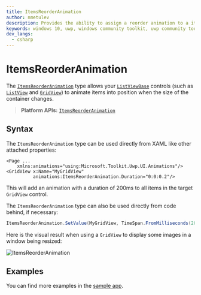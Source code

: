 ```yaml
---
title: ItemsReorderAnimation
author: nmetulev
description: Provides the ability to assign a reorder animation to a items in any ListViewBase container.
keywords: windows 10, uwp, windows community toolkit, uwp community toolkit, uwp toolkit, ItemsReorderAnimation
dev_langs:
  - csharp
---
```


# ItemsReorderAnimation

The [`ItemsReorderAnimation`](https://docs.microsoft.com/dotnet/api/microsoft.toolkit.uwp.ui.animations.ItemsReorderAnimation) type allows your [`ListViewBase`](https://docs.microsoft.com/uwp/api/windows.ui.xaml.controls.listviewbase) controls (such as [`ListView`](https://docs.microsoft.com/uwp/api/windows.ui.xaml.controls.ListView) and [`GridView`](https://docs.microsoft.com/uwp/api/windows.ui.xaml.controls.GridView)) to animate items into position when the size of the container changes.

> **Platform APIs:** [`ItemsReorderAnimation`](https://docs.microsoft.com/dotnet/api/microsoft.toolkit.uwp.ui.animations.ItemsReorderAnimation)

## Syntax

The `ItemsReorderAnimation` type can be used directly from XAML like other attached properties:

```xaml
<Page ...
    xmlns:animations="using:Microsoft.Toolkit.Uwp.UI.Animations"/>
<GridView x:Name="MyGridView"
          animations:ItemsReorderAnimation.Duration="0:0:0.2"/>
```

This will add an animation with a duration of 200ms to all items in the target `GridView` control.

The `ItemsReorderAnimation` type can also be used directly from code behind, if necessary:

```csharp
ItemsReorderAnimation.SetValue(MyGridView, TimeSpan.FromMilliseconds(200));
```

Here is the visual result when using a `GridView` to display some images in a window being resized:

![ItemsReorderAnimation](../resources/images/Animations/ReorderGridAnimation/Sample-Output.gif)

## Examples

You can find more examples in the [sample app](https://github.com/windows-toolkit/WindowsCommunityToolkit/tree/master/Microsoft.Toolkit.Uwp.SampleApp).
